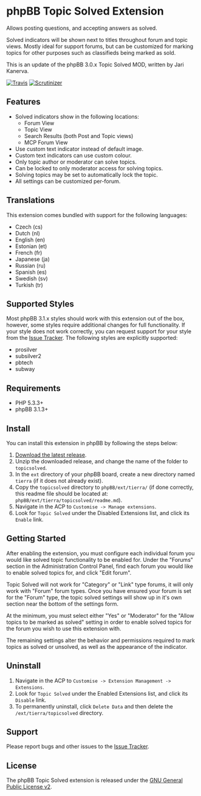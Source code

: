 # phpBB Topic Solved Extension

Allows posting questions, and accepting answers as solved.

Solved indicators will be shown next to titles throughout forum and topic
views. Mostly ideal for support forums, but can be customized for marking
topics for other purposes such as classifieds being marked as sold.

This is an update of the phpBB 3.0.x Topic Solved MOD, written by Jari Kanerva.

[![Travis](https://img.shields.io/travis/tierra/topicsolved.svg)](https://travis-ci.org/tierra/topicsolved)
[![Scrutinizer](https://img.shields.io/scrutinizer/g/tierra/topicsolved.svg)](https://scrutinizer-ci.com/g/tierra/topicsolved/?branch=master)

## Features

*   Solved indicators show in the following locations:
    *   Forum View
    *   Topic View
    *   Search Results (both Post and Topic views)
    *   MCP Forum View
*   Use custom text indicator instead of default image.
*   Custom text indicators can use custom colour.
*   Only topic author or moderator can solve topics.
*   Can be locked to only moderator access for solving topics.
*   Solving topics may be set to automatically lock the topic.
*   All settings can be customized per-forum.

## Translations

This extension comes bundled with support for the following languages:

*    Czech (cs)
*    Dutch (nl)
*    English (en)
*    Estonian (et)
*    French (fr)
*    Japanese (ja)
*    Russian (ru)
*    Spanish (es)
*    Swedish (sv)
*    Turkish (tr)

## Supported Styles

Most phpBB 3.1.x styles should work with this extension out of the box,
however, some styles require additional changes for full functionality. If your
style does not work correctly, you can request support for your style from the
[Issue Tracker][]. The following styles are explicitly supported:

*   prosilver
*   subsilver2
*   pbtech
*   subway

## Requirements

*   PHP 5.3.3+
*   phpBB 3.1.3+

## Install

You can install this extension in phpBB by following the steps below:

1. [Download the latest release](https://github.com/tierra/topicsolved/releases).
2. Unzip the downloaded release, and change the name of the folder to
   `topicsolved`.
3. In the `ext` directory of your phpBB board, create a new directory named
   `tierra` (if it does not already exist).
4. Copy the `topicsolved` directory to `phpBB/ext/tierra/` (if done correctly,
   this readme file should be located at:
   `phpBB/ext/tierra/topicsolved/readme.md`).
5. Navigate in the ACP to `Customise -> Manage extensions`.
6. Look for `Topic Solved` under the Disabled Extensions list, and click its
   `Enable` link.

## Getting Started

After enabling the extension, you must configure each individual forum you
would like solved topic functionality to be enabled for. Under the "Forums"
section in the Administration Control Panel, find each forum you would like to
enable solved topics for, and click "Edit forum".

Topic Solved will not work for "Category" or "Link" type forums, it will only
work with "Forum" forum types. Once you have ensured your forum is set for the
"Forum" type, the topic solved settings will show up in it's own section near
the bottom of the settings form.

At the minimum, you must select either "Yes" or "Moderator" for the "Allow
topics to be marked as solved" setting in order to enable solved topics for the
forum you wish to use this extension with.

The remaining settings alter the behavior and permissions required to mark
topics as solved or unsolved, as well as the appearance of the indicator.

## Uninstall

1. Navigate in the ACP to `Customise -> Extension Management -> Extensions`.
2. Look for `Topic Solved` under the Enabled Extensions list, and click its
   `Disable` link.
3. To permanently uninstall, click `Delete Data` and then delete the
   `/ext/tierra/topicsolved` directory.

## Support

Please report bugs and other issues to the [Issue Tracker][].

[Issue Tracker]: https://github.com/tierra/topicsolved/issues

## License

The phpBB Topic Solved extension is released under the
[GNU General Public License v2][GPL-2.0].

[GPL-2.0]: http://opensource.org/licenses/GPL-2.0
